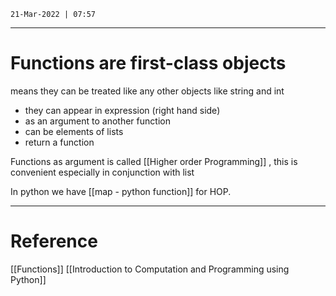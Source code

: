 `21-Mar-2022 | 07:57`


---
# Functions are first-class objects

means they can be treated like any other objects like string and int
- they can appear in expression (right hand side)
- as an argument to another function
- can be elements of lists
- return a function

Functions as argument is called [[Higher order Programming]] , this is convenient especially in conjunction with list

In python we have [[map - python function]] for HOP. 


---
# Reference
[[Functions]]
[[Introduction to Computation and Programming using Python]]